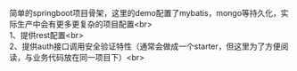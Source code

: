 

简单的springboot项目骨架，这里的demo配置了mybatis，mongo等持久化，实际生产中会有更多更复杂的项目配置\<br>  
1、提供rest配置\<br>  
2、提供auth接口调用安全验证特性（通常会做成一个starter，但这里为了方便阅读，与业务代码放在同一项目下）\<br>  
